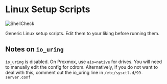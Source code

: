 # Linux Setup Scripts

![ShellCheck](https://github.com/Metropolis-nexus/Linux-Setup-Scripts/actions/workflows/shellcheck.yml/badge.svg)

Generic Linux setup scripts. Edit them to your liking before running them.

## Notes on `io_uring`
`io_uring` is disabled. On Proxmox, use `aio=native` for drives. You will need to manually edit the config for cdrom. Alternatively, if you do not want to deal with this, comment out the io_uring line in `/etc/sysctl.d/99-server.conf`
